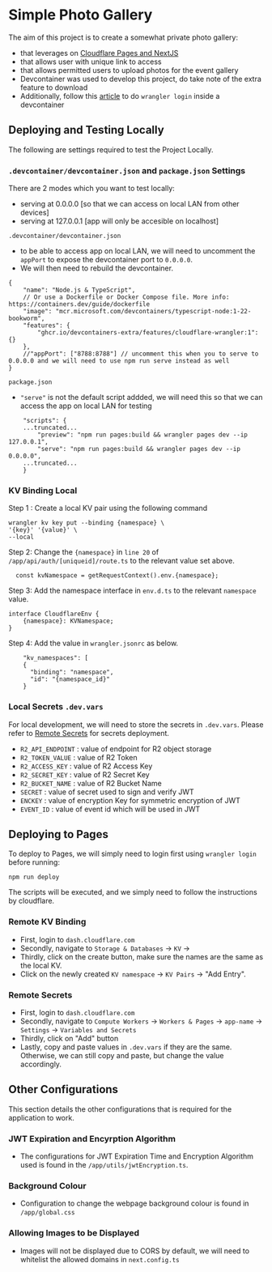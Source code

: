 # Simple Photo Gallery
The aim of this project is to create a somewhat private photo gallery: 
- that leverages on [Cloudflare Pages and NextJS](https://developers.cloudflare.com/pages/framework-guides/nextjs/)
- that allows user with unique link to access
- that allows permitted users to upload photos for the event gallery
- Devcontainer was used to develop this project, do take note of the extra feature to download
- Additionally, follow this [article](https://zenn.dev/frog/articles/f77b80a0d78497) to do `wrangler login` inside a devcontainer

## Deploying and Testing Locally
The following are settings required to test the Project Locally.

### `.devcontainer/devcontainer.json` and `package.json` Settings
There are 2 modes which you want to test locally:
- serving at 0.0.0.0 [so that we can access on local LAN from other devices]
- serving at 127.0.0.1 [app will only be accesible on localhost]


`.devcontainer/devcontainer.json`
- to be able to access app on local LAN, we will need to uncomment the `appPort` to expose the devcontainer port to `0.0.0.0`.
- We will then need to rebuild the devcontainer.
```
{
	"name": "Node.js & TypeScript",
	// Or use a Dockerfile or Docker Compose file. More info: https://containers.dev/guide/dockerfile
	"image": "mcr.microsoft.com/devcontainers/typescript-node:1-22-bookworm",
	"features": {
		"ghcr.io/devcontainers-extra/features/cloudflare-wrangler:1": {}
	},
	//"appPort": ["8788:8788"] // uncomment this when you to serve to 0.0.0.0 and we will need to use npm run serve instead as well 
}
```


`package.json`
- `"serve"` is not the default script addded, we will need this so that we can access the app on local LAN for testing  
```
	"scripts": {
    ...truncated...
		"preview": "npm run pages:build && wrangler pages dev --ip 127.0.0.1",
		"serve": "npm run pages:build && wrangler pages dev --ip 0.0.0.0",
    ...truncated...
	}
```

### KV Binding Local
Step 1 : Create a local KV pair using the following command
```
wrangler kv key put --binding {namespace} \
'{key}' '{value}' \
--local
```

Step 2: Change the `{namespace}` in `line 20` of `/app/api/auth/[uniqueid]/route.ts` to the relevant value set above.
```
  const kvNamespace = getRequestContext().env.{namespace};
```

Step 3: Add the namespace interface in `env.d.ts` to the relevant `namespace` value. 
```
interface CloudflareEnv {
    {namespace}: KVNamespace;
}
```

Step 4: Add the value in `wrangler.jsonrc` as below.  
```
	"kv_namespaces": [
    {
      "binding": "namespace",
      "id": "{namespace_id}"
    }
```


### Local Secrets `.dev.vars` 
For local development, we will need to store the secrets in `.dev.vars`. Please refer to [Remote Secrets](#remote-secrets) for secrets deployment.

- `R2_API_ENDPOINT` : value of endpoint for R2 object storage 
- `R2_TOKEN_VALUE` : value of R2 Token
- `R2_ACCESS_KEY` : value of R2 Access Key
- `R2_SECRET_KEY` : value of R2 Secret Key
- `R2_BUCKET_NAME` : value of R2 Bucket Name 
- `SECRET` : value of secret used to sign and verify JWT
- `ENCKEY` : value of encryption Key for symmetric encryption of JWT 
- `EVENT_ID` : value of event id which will be used in JWT

## Deploying to Pages
To deploy to Pages, we will simply need to login first using `wrangler login` before running: 

```
npm run deploy
```

The scripts will be executed, and we simply need to follow the instructions by cloudflare.

### Remote KV Binding
- First, login to `dash.cloudflare.com`
- Secondly, navigate to `Storage & Databases` -> `KV` -> 
- Thirdly, click on the create button, make sure the names are the same as the local KV.
- Click on the newly created `KV namespace` -> `KV Pairs` -> "Add Entry". 

### Remote Secrets
- First, login to `dash.cloudflare.com`
- Secondly, navigate to `Compute Workers` -> `Workers & Pages` -> `app-name` -> `Settings` -> `Variables and Secrets`
- Thirdly, click on "Add" button 
- Lastly, copy and paste values in `.dev.vars` if they are the same. Otherwise, we can still copy and paste, but change the value accordingly.

## Other Configurations
This section details the other configurations that is required for the application to work.

### JWT Expiration and Encyrption Algorithm
- The configurations for JWT Expiration Time and Encryption Algorithm used is found in the `/app/utils/jwtEncryption.ts`.

### Background Colour
- Configuration to change the webpage background colour is found in `/app/global.css`

### Allowing Images to be Displayed
- Images will not be displayed due to CORS by default, we will need to whitelist the allowed domains in `next.config.ts`
